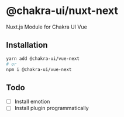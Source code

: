 # @chakra-ui/nuxt-next

Nuxt.js Module for Chakra UI Vue

## Installation

```sh
yarn add @chakra-ui/vue-next
# or
npm i @chakra-ui/vue-next
```

## Todo
- [ ] Install emotion
- [ ] Install plugin programmatically
